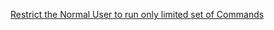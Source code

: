 [Restrict the Normal User to run only limited set of Commands](https://access.redhat.com/solutions/65822)